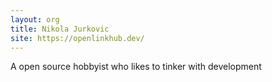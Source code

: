 ```yaml
---
layout: org
title: Nikola Jurkovic
site: https://openlinkhub.dev/
---
```

A open source hobbyist who likes to tinker with development
